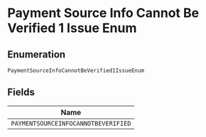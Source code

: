 
# Payment Source Info Cannot Be Verified 1 Issue Enum

## Enumeration

`PaymentSourceInfoCannotBeVerified1IssueEnum`

## Fields

| Name |
|  --- |
| `PAYMENTSOURCEINFOCANNOTBEVERIFIED` |

